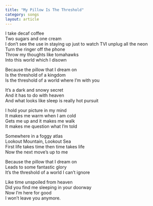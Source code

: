 ```yaml
---
title: "My Pillow Is The Threshold"
category: songs
layout: article
---
```


I take decaf coffee  
Two sugars and one cream  
I don’t see the use in staying up just to watch TVI unplug all the neon  
Turn the ringer off the phone  
Throw my thoughts like tomahawks  
Into this world which I disown

Because the pillow that I dream on  
Is the threshold of a kingdom  
Is the threshold of a world where I’m with you

It’s a dark and snowy secret  
And it has to do with heaven  
And what looks like sleep is really hot pursuit

I hold your picture in my mind  
It makes me warm when I am cold  
Gets me up and it makes me walk  
It makes me question what I’m told

Somewhere in a foggy atlas  
Lookout Mountain, Lookout Sea  
First life takes time then time takes life  
Now the next move’s up to me

Because the pillow that I dream on  
Leads to some fantastic glory  
It’s the threshold of a world I can’t ignore

Like time unspoiled from heaven  
Did you find me sleeping in your doorway  
Now I’m here for good  
I won’t leave you anymore. 
